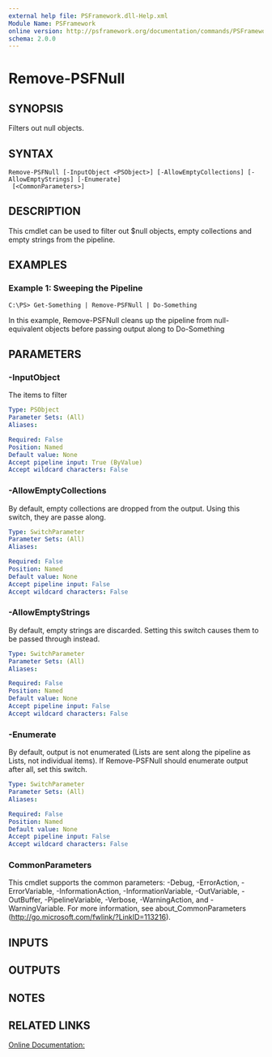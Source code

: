 ```yaml
---
external help file: PSFramework.dll-Help.xml
Module Name: PSFramework
online version: http://psframework.org/documentation/commands/PSFramework/Remove-PSFNull.html
schema: 2.0.0
---
```


# Remove-PSFNull

## SYNOPSIS
Filters out null objects.

## SYNTAX

```
Remove-PSFNull [-InputObject <PSObject>] [-AllowEmptyCollections] [-AllowEmptyStrings] [-Enumerate]
 [<CommonParameters>]
```

## DESCRIPTION
This cmdlet can be used to filter out $null objects, empty collections and empty strings from the pipeline.

## EXAMPLES

### Example 1: Sweeping the Pipeline
```
C:\PS> Get-Something | Remove-PSFNull | Do-Something
```

In this example, Remove-PSFNull cleans up the pipeline from null-equivalent objects before passing output along to Do-Something

## PARAMETERS

### -InputObject
The items to filter

```yaml
Type: PSObject
Parameter Sets: (All)
Aliases:

Required: False
Position: Named
Default value: None
Accept pipeline input: True (ByValue)
Accept wildcard characters: False
```

### -AllowEmptyCollections
By default, empty collections are dropped from the output.
Using this switch, they are passe along.

```yaml
Type: SwitchParameter
Parameter Sets: (All)
Aliases:

Required: False
Position: Named
Default value: None
Accept pipeline input: False
Accept wildcard characters: False
```

### -AllowEmptyStrings
By default, empty strings are discarded.
Setting this switch causes them to be passed through instead.

```yaml
Type: SwitchParameter
Parameter Sets: (All)
Aliases:

Required: False
Position: Named
Default value: None
Accept pipeline input: False
Accept wildcard characters: False
```

### -Enumerate
By default, output is not enumerated (Lists are sent along the pipeline as Lists, not individual items).
If Remove-PSFNull should enumerate output after all, set this switch.

```yaml
Type: SwitchParameter
Parameter Sets: (All)
Aliases:

Required: False
Position: Named
Default value: None
Accept pipeline input: False
Accept wildcard characters: False
```

### CommonParameters
This cmdlet supports the common parameters: -Debug, -ErrorAction, -ErrorVariable, -InformationAction, -InformationVariable, -OutVariable, -OutBuffer, -PipelineVariable, -Verbose, -WarningAction, and -WarningVariable.
For more information, see about_CommonParameters (http://go.microsoft.com/fwlink/?LinkID=113216).

## INPUTS

## OUTPUTS

## NOTES

## RELATED LINKS

[Online Documentation:](http://psframework.org/documentation/commands/PSFramework/Remove-PSFNull.html)

